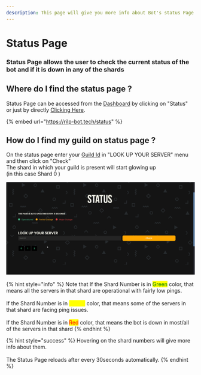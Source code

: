```yaml
---
description: This page will give you more info about Bot's status Page
---
```


# Status Page

### Status Page allows the user to check the current status of the bot and if it is down in any of the shards

## Where do I find the status page ?

Status Page can be accessed from the [Dashboard](https://rilp-bot.tech) by clicking on "Status" \
or just by directly [Clicking Here](https://rilp-bot.tech/status).

{% embed url="https://rilp-bot.tech/status" %}

## How do I find my guild on status page ?

On the status page enter your [Guild Id](../getting-started/basics.md#copying-server-ids) in "LOOK UP YOUR SERVER" menu and then click on "Check"\
The shard in which your guild is present will start glowing up \
(in this case Shard 0 )

![Finding Guild on the status page](../.gitbook/assets/1.gif)

{% hint style="info" %}
Note that If the Shard Number is in <mark style="color:green;">Green</mark> color, that means all the servers in that shard are operational with fairly low pings.\
\
If the Shard Number is in <mark style="color:yellow;">Yellow</mark> color, that means some of the servers in that shard are facing ping issues.\
\
If the Shard Number is in <mark style="color:red;">Red</mark> color, that means the bot is down in most/all of the servers in that shard
{% endhint %}

{% hint style="success" %}
Hovering on the shard numbers will give more info about them.\
\
The Status Page reloads after every 30seconds automatically.
{% endhint %}
